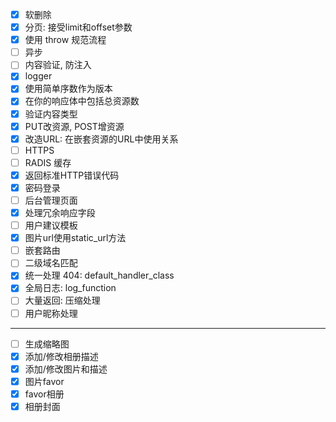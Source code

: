 * [x] 软删除
* [x] 分页: 接受limit和offset参数
* [x] 使用 throw 规范流程
* [ ] 异步
* [ ] 内容验证, 防注入
* [x] logger
* [x] 使用简单序数作为版本
* [x] 在你的响应体中包括总资源数
* [x] 验证内容类型
* [x] PUT改资源, POST增资源
* [x] 改造URL: 在嵌套资源的URL中使用关系
* [ ] HTTPS
* [ ] RADIS 缓存
* [x] 返回标准HTTP错误代码
* [x] 密码登录
* [ ] 后台管理页面
* [x] 处理冗余响应字段
* [ ] 用户建议模板
* [x] 图片url使用static_url方法
* [ ] 嵌套路由
* [ ] 二级域名匹配
* [x] 统一处理 404: default_handler_class
* [x] 全局日志: log_function
* [ ] 大量返回: 压缩处理
* [ ] 用户昵称处理
------
* [ ] 生成缩略图
* [x] 添加/修改相册描述
* [x] 添加/修改图片和描述
* [x] 图片favor
* [x] favor相册
* [x] 相册封面
